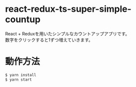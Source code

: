 # react-redux-ts-super-simple-countup 
React + Reduxを用いたシンプルなカウントアップアプリです。  
数字をクリックすると1ずつ増えていきます。

# 動作方法
```bash
$ yarn install 
$ yarn start
```
